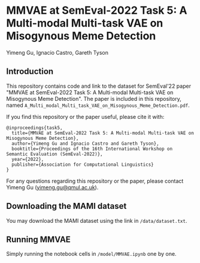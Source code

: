 # MMVAE at SemEval-2022 Task 5: A Multi-modal Multi-task VAE on Misogynous Meme Detection
Yimeng Gu, Ignacio Castro, Gareth Tyson

## Introduction
This repository contains code and link to the dataset for SemEval'22 paper "MMVAE at SemEval-2022 Task 5: A Multi-modal Multi-task VAE on Misogynous Meme Detection". The paper is included in this repository, named `A_Multi_modal_Multi_task_VAE_on_Misogynous_Meme_Detection.pdf`.

If you find this repository or the paper useful, please cite it with:

```
@inproceedings{task5,
  title={MMVAE at SemEval-2022 Task 5: A Multi-modal Multi-task VAE on Misogynous Meme Detection},
  author={Yimeng Gu and Ignacio Castro and Gareth Tyson},
  booktitle={Proceedings of the 16th International Workshop on Semantic Evaluation (SemEval-2022)},
  year={2022},
  publisher={Association for Computational Linguistics}
}
```

For any questions regarding this repository or the paper, please contact Yimeng Gu (yimeng.gu@qmul.ac.uk).

## Downloading the MAMI dataset
You may download the MAMI dataset using the link in `/data/dataset.txt`.

## Running MMVAE
Simply running the notebook cells in `/model/MMVAE.ipynb` one by one.
